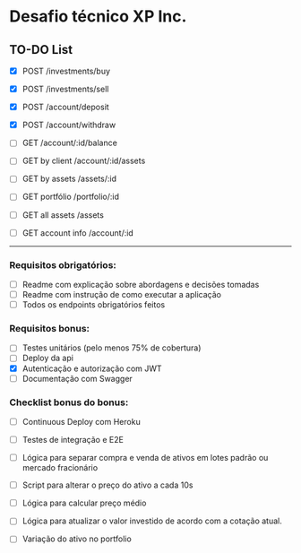 # Desafio técnico XP Inc.

## TO-DO List
- [X] POST /investments/buy
- [X] POST /investments/sell
- [X] POST /account/deposit
- [X] POST /account/withdraw
- [ ] GET /account/:id/balance
- [ ] GET by client /account/:id/assets
- [ ] GET by assets /assets/:id
- [ ] GET portfólio /portfolio/:id

- [ ] GET all assets /assets
- [ ] GET account info /account/:id

---
### Requisitos obrigatórios:
- [ ] Readme com explicação sobre abordagens e decisões tomadas
- [ ] Readme com instrução de como executar a aplicação
- [ ] Todos os endpoints obrigatórios feitos

### Requisitos bonus:
- [ ] Testes unitários (pelo menos 75% de cobertura)
- [ ] Deploy da api
- [X] Autenticação e autorização com JWT
- [ ] Documentação com Swagger

### Checklist bonus do bonus:
- [ ] Continuous Deploy com Heroku
- [ ] Testes de integração e E2E
- [ ] Lógica para separar compra e venda de ativos em lotes padrão ou mercado fracionário
- [ ] Script para alterar o preço do ativo a cada 10s
- [ ] Lógica para calcular preço médio
- [ ] Lógica para atualizar o valor investido de acordo com a cotação atual.
- [ ] Variação do ativo no portfolio

